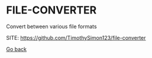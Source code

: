 # FILE-CONVERTER
 
 Convert between various file formats
 
 SITE: https://github.com/TimothySimon123/file-converter

 [Go back](https://portable-linux-apps.github.io/apps.html)
